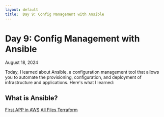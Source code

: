 ```yaml
---
layout: default
title:  Day 9: Config Management with Ansible
---
```


# Day 9: Config Management with Ansible

<div class="date">August 18, 2024</div>

Today, I learned about Ansible, a configuration management tool that allows you to automate the provisioning, configuration, and deployment of infrastructure and applications. Here's what I learned:

## What is Ansible?


<div class="navigation">
    <a href="day-8.html">First APP in AWS</a>
    <a href="../allfiles.html"> All Files </a>
    <a href="day-10.html">Terraform</a>
</div>